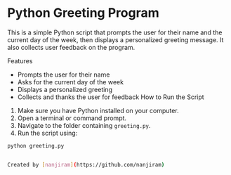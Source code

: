 
# Python Greeting Program

This is a simple Python script that prompts the user for their name and the current day of the week, then displays a personalized greeting message. It also collects user feedback on the program.

 Features

- Prompts the user for their name
- Asks for the current day of the week
- Displays a personalized greeting
- Collects and thanks the user for feedback
 How to Run the Script

1. Make sure you have Python installed on your computer.
2. Open a terminal or command prompt.
3. Navigate to the folder containing `greeting.py`.
4. Run the script using:

```bash
python greeting.py


Created by [nanjiram](https://github.com/nanjiram)


